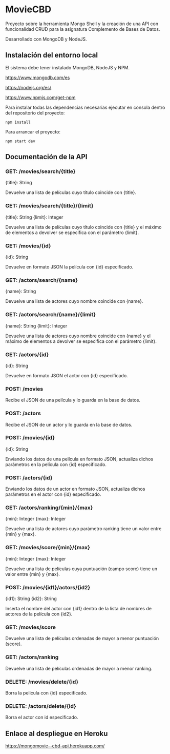 # MovieCBD

Proyecto sobre la herramienta Mongo Shell y la creación de una API con funcionalidad CRUD 
para la asignatura Complemento de Bases de Datos.

Desarrollado con MongoDB y NodeJS.

## Instalación del entorno local

El sistema debe tener instalado MongoDB, NodeJS y NPM.

https://www.mongodb.com/es

https://nodejs.org/es/

https://www.npmjs.com/get-npm

Para instalar todas las dependencias necesarias ejecutar en consola dentro del repositorio del proyecto:

```
npm install
```

Para arrancar el proyecto:

```
npm start dev
```

## Documentación de la API

### GET:    /movies/search/{title}

{title}: String

Devuelve una lista de películas cuyo título coincide con {title}.

### GET:    /movies/search/{title}/{limit}

{title}: String
{limit}: Integer

Devuelve una lista de películas cuyo título coincide con {title} y el máximo de elementos a devolver se especifica con el parámetro {limit}.

### GET:    /movies/{id}

{id}: String

Devuelve en formato JSON la película con {id} especificado.

### GET:    /actors/search/{name}

{name}: String

Devuelve una lista de actores cuyo nombre coincide con {name}.

### GET:    /actors/search/{name}/{limit}

{name}: String
{limit}: Integer

Devuelve una lista de actores cuyo nombre coincide con {name} y el máximo de elementos a devolver se especifica con el parámetro {limit}.

### GET:    /actors/{id}

{id}: String

Devuelve en formato JSON el actor con {id} especificado.

### POST:   /movies

Recibe el JSON de una película y lo guarda en la base de datos.

### POST:   /actors

Recibe el JSON de un actor y lo guarda en la base de datos.

### POST:	/movies/{id}

{id}: String

Enviando los datos de una película en formato JSON, actualiza dichos parámetros en la película con {id} especificado.

### POST:   /actors/{id}

Enviando los datos de un actor en formato JSON, actualiza dichos parámetros en el actor con {id} especificado.

### GET:    /actors/ranking/{min}/{max}

{min}: Integer
{max}: Integer

Devuelve una lista de actores cuyo parámetro ranking tiene un valor entre {min} y {max}.

### GET:    /movies/score/{min}/{max}

{min}: Integer
{max}: Integer

Devuelve una lista de películas cuya puntuación (campo score) tiene un valor entre {min} y {max}.

### POST:   /movies/{id1}/actors/{id2}

{id1}: String
{id2}: String

Inserta el nombre del actor con {id1} dentro de la lista de nombres de actores de la película con {id2}.

### GET:    /movies/score

Devuelve una lista de películas ordenadas de mayor a menor puntuación (score).

### GET:    /actors/ranking

Devuelve una lista de películas ordenadas de mayor a menor ranking.

### DELETE:    /movies/delete/{id}

Borra la pelicula con {id} especificado.

### DELETE:    /actors/delete/{id}

Borra el actor con id especificado.

## Enlace al despliegue en Heroku

https://mongomovie--cbd-api.herokuapp.com/
